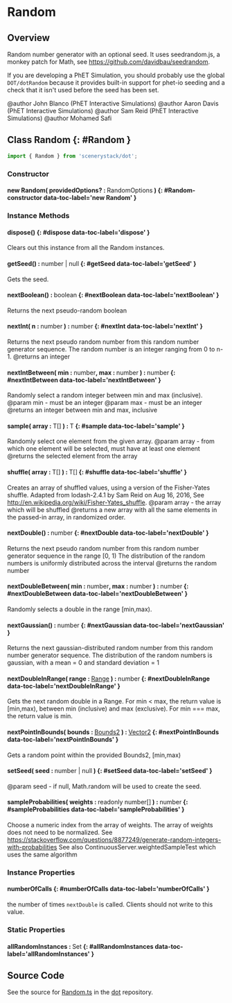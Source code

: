 # Random

## Overview

Random number generator with an optional seed.  It uses seedrandom.js, a monkey patch for Math, see
https://github.com/davidbau/seedrandom.

If you are developing a PhET Simulation, you should probably use the global `DOT/dotRandom` because it
provides built-in support for phet-io seeding and a check that it isn't used before the seed has been set.

@author John Blanco (PhET Interactive Simulations)
@author Aaron Davis (PhET Interactive Simulations)
@author Sam Reid (PhET Interactive Simulations)
@author Mohamed Safi

## Class Random {: #Random }


```js
import { Random } from 'scenerystack/dot';
```
### Constructor

#### new Random( providedOptions? : <span style="font-weight: 400;">RandomOptions</span> ) {: #Random-constructor data-toc-label='new Random' }

### Instance Methods

#### dispose() {: #dispose data-toc-label='dispose' }

Clears out this instance from all the Random instances.

#### getSeed() : <span style="font-weight: 400;"><span style="color: hsla(calc(var(--md-hue) + 180deg),80%,40%,1);">number</span> | <span style="color: hsla(calc(var(--md-hue) + 180deg),80%,40%,1);">null</span></span> {: #getSeed data-toc-label='getSeed' }

Gets the seed.

#### nextBoolean() : <span style="font-weight: 400;"><span style="color: hsla(calc(var(--md-hue) + 180deg),80%,40%,1);">boolean</span></span> {: #nextBoolean data-toc-label='nextBoolean' }

Returns the next pseudo-random boolean

#### nextInt( n : <span style="font-weight: 400;"><span style="color: hsla(calc(var(--md-hue) + 180deg),80%,40%,1);">number</span></span> ) : <span style="font-weight: 400;"><span style="color: hsla(calc(var(--md-hue) + 180deg),80%,40%,1);">number</span></span> {: #nextInt data-toc-label='nextInt' }

Returns the next pseudo random number from this random number generator sequence.
The random number is an integer ranging from 0 to n-1.
@returns an integer

#### nextIntBetween( min : <span style="font-weight: 400;"><span style="color: hsla(calc(var(--md-hue) + 180deg),80%,40%,1);">number</span></span>, max : <span style="font-weight: 400;"><span style="color: hsla(calc(var(--md-hue) + 180deg),80%,40%,1);">number</span></span> ) : <span style="font-weight: 400;"><span style="color: hsla(calc(var(--md-hue) + 180deg),80%,40%,1);">number</span></span> {: #nextIntBetween data-toc-label='nextIntBetween' }

Randomly select a random integer between min and max (inclusive).
@param min - must be an integer
@param max - must be an integer
@returns an integer between min and max, inclusive

#### sample( array : <span style="font-weight: 400;">T[]</span> ) : <span style="font-weight: 400;">T</span> {: #sample data-toc-label='sample' }

Randomly select one element from the given array.
@param array - from which one element will be selected, must have at least one element
@returns the selected element from the array

#### shuffle( array : <span style="font-weight: 400;">T[]</span> ) : <span style="font-weight: 400;">T[]</span> {: #shuffle data-toc-label='shuffle' }

Creates an array of shuffled values, using a version of the Fisher-Yates shuffle.  Adapted from lodash-2.4.1 by
Sam Reid on Aug 16, 2016, See http://en.wikipedia.org/wiki/Fisher-Yates_shuffle.
@param array - the array which will be shuffled
@returns a new array with all the same elements in the passed-in array, in randomized order.

#### nextDouble() : <span style="font-weight: 400;"><span style="color: hsla(calc(var(--md-hue) + 180deg),80%,40%,1);">number</span></span> {: #nextDouble data-toc-label='nextDouble' }

Returns the next pseudo random number from this random number generator sequence in the range [0, 1)
The distribution of the random numbers is uniformly distributed across the interval
@returns the random number

#### nextDoubleBetween( min : <span style="font-weight: 400;"><span style="color: hsla(calc(var(--md-hue) + 180deg),80%,40%,1);">number</span></span>, max : <span style="font-weight: 400;"><span style="color: hsla(calc(var(--md-hue) + 180deg),80%,40%,1);">number</span></span> ) : <span style="font-weight: 400;"><span style="color: hsla(calc(var(--md-hue) + 180deg),80%,40%,1);">number</span></span> {: #nextDoubleBetween data-toc-label='nextDoubleBetween' }

Randomly selects a double in the range [min,max).

#### nextGaussian() : <span style="font-weight: 400;"><span style="color: hsla(calc(var(--md-hue) + 180deg),80%,40%,1);">number</span></span> {: #nextGaussian data-toc-label='nextGaussian' }

Returns the next gaussian-distributed random number from this random number generator sequence.
The distribution of the random numbers is gaussian, with a mean = 0 and standard deviation = 1

#### nextDoubleInRange( range : <span style="font-weight: 400;">[Range](../dot/Range.md)</span> ) : <span style="font-weight: 400;"><span style="color: hsla(calc(var(--md-hue) + 180deg),80%,40%,1);">number</span></span> {: #nextDoubleInRange data-toc-label='nextDoubleInRange' }

Gets the next random double in a Range.
For min &lt; max, the return value is [min,max), between min (inclusive) and max (exclusive).
For min === max, the return value is min.

#### nextPointInBounds( bounds : <span style="font-weight: 400;">[Bounds2](../dot/Bounds2.md)</span> ) : <span style="font-weight: 400;">[Vector2](../dot/Vector2.md)</span> {: #nextPointInBounds data-toc-label='nextPointInBounds' }

Gets a random point within the provided Bounds2, [min,max)

#### setSeed( seed : <span style="font-weight: 400;"><span style="color: hsla(calc(var(--md-hue) + 180deg),80%,40%,1);">number</span> | <span style="color: hsla(calc(var(--md-hue) + 180deg),80%,40%,1);">null</span></span> ) {: #setSeed data-toc-label='setSeed' }

@param seed - if null, Math.random will be used to create the seed.

#### sampleProbabilities( weights : <span style="font-weight: 400;">readonly <span style="color: hsla(calc(var(--md-hue) + 180deg),80%,40%,1);">number</span>[]</span> ) : <span style="font-weight: 400;"><span style="color: hsla(calc(var(--md-hue) + 180deg),80%,40%,1);">number</span></span> {: #sampleProbabilities data-toc-label='sampleProbabilities' }

Choose a numeric index from the array of weights.  The array of weights does not need to be normalized.
See https://stackoverflow.com/questions/8877249/generate-random-integers-with-probabilities
See also ContinuousServer.weightedSampleTest which uses the same algorithm

### Instance Properties

#### numberOfCalls {: #numberOfCalls data-toc-label='numberOfCalls' }

the number of times `nextDouble` is called. Clients should not write to this value.

### Static Properties

#### allRandomInstances : <span style="font-weight: 400;">Set</span> {: #allRandomInstances data-toc-label='allRandomInstances' }



## Source Code

See the source for [Random.ts](https://github.com/phetsims/dot/blob/main/js/Random.ts) in the [dot](https://github.com/phetsims/dot) repository.
